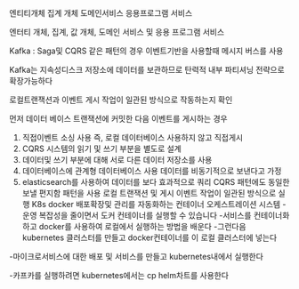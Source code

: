 엔티티개체 집계 개체 도메인서비스 응용프로그램 서비스

엔터티 개체, 집계, 값 개체, 도메인 서비스 및 응용 프로그램 서비스

Kafka : Saga및 CQRS 같은 패턴의 경우 이벤트기반을 사용할때 메시지 버스를 사용

Kafka는 지속성디스크 저장소에 데이터를 보관하므로 탄력적
내부 파티셔닝 전략으로 확장가능하다

로컬트랜잭션과 이벤트 게시 작업이 일관된 방식으로 작동하는지 확인

먼저 데이터 베이스 트랜잭션에 커밋한 다음 이벤트를 게시하는 경우

1. 직접이벤트 소싱 사용 즉, 로컬 데이터베이스 사용하지 않고 직접게시
2. CQRS 시스템의 읽기 및 쓰기 부분을 별도로 설계
3. 데이터및 쓰기 부분에 대해 서로 다른 데이터 저장소를 사용
4. 데이터베이스에 관계형 데이터베이스 사용 데이터를 비동기적으로 보낸다고 가정
5. elasticsearch를 사용하여 데이터를 보다 효과적으로 쿼리
 CQRS 패턴에도 동일한 보낼 편지함 패턴을 사용
 로컬 트랜잭션 및 게시 이벤트 작업이 일관된 방식으로 실행
K8s docker 배포확장및 관리를 자동화하는 컨테이너 오케스트레이션 시스템
-운영 복잡성을 줄이면서 도커 컨테이너를 실행할 수 있습니다
-서비스를 컨테이너화하고 docker를 사용하여 로컬에서 실행하는 방법을 배운다
-그런다음 kubernetes 클러스터를 만들고 docker컨테이너를 이 로컬 클러스터에 넣는다

-마이크로서비스에 대한 배포 및 서비스를 만들고 kubernetes내에서 실행한다

-카프카를 실행하려면 kubernetes에서는 cp helm차트를 사용한다








 




